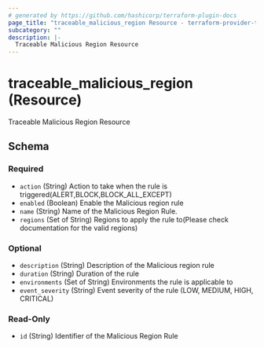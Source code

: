 ```yaml
---
# generated by https://github.com/hashicorp/terraform-plugin-docs
page_title: "traceable_malicious_region Resource - terraform-provider-traceable"
subcategory: ""
description: |-
  Traceable Malicious Region Resource
---
```


# traceable_malicious_region (Resource)

Traceable Malicious Region Resource



<!-- schema generated by tfplugindocs -->
## Schema

### Required

- `action` (String) Action to take when the rule is triggered(ALERT,BLOCK,BLOCK_ALL_EXCEPT)
- `enabled` (Boolean) Enable the Malicious region rule
- `name` (String) Name of the Malicious Region Rule.
- `regions` (Set of String) Regions to apply the rule to(Please check documentation for the valid regions)

### Optional

- `description` (String) Description of the Malicious region rule
- `duration` (String) Duration of the rule
- `environments` (Set of String) Environments the rule is applicable to
- `event_severity` (String) Event severity of the rule (LOW, MEDIUM, HIGH, CRITICAL)

### Read-Only

- `id` (String) Identifier of the Malicious Region Rule
